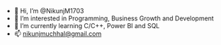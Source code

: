 - 👋 Hi, I’m @NikunjM1703
- 👀 I’m interested in Programming, Business Growth and Development
- 🌱 I’m currently learning C/C++, Power BI and SQL
- 📫 nikunjmuchhal@gmail.com

<!---
NikunjM1703/NikunjM1703 is a ✨ special ✨ repository because its `README.md` (this file) appears on your GitHub profile.
You can click the Preview link to take a look at your changes.
--->
